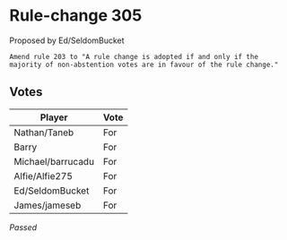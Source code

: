 # Rule-change 305

Proposed by Ed/SeldomBucket

```
Amend rule 203 to "A rule change is adopted if and only if the majority of non-abstention votes are in favour of the rule change."
```

## Votes

| Player            | Vote |
|-------------------|------|
| Nathan/Taneb      | For  |
| Barry             | For  |
| Michael/barrucadu | For  |
| Alfie/Alfie275    | For  |
| Ed/SeldomBucket   | For  |
| James/jameseb     | For  |

*Passed*
